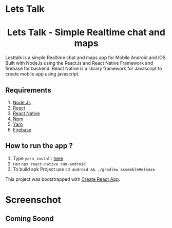 # Lets Talk

<h1 align="center">Lets Talk - Simple Realtime chat and maps</h1>



Lesttalk is a simple Realtime chat and maps app for Mobile Android and IOS. Built with NodeJs using the ReactJs and React Native Framework and firebase for backend.
React Native is a library framework for Javascript to create mobile app using javascript.

## Requirements
1. <a href="https://nodejs.org/en/download/">Node Js</a>
2. <a href="https://github.com/facebook/react">React</a>
2. <a href="https://facebook.github.io/react-native/">React Native</a>
3. <a href="https://www.npmjs.com/">Npm</a>
3. <a href="https://yarnpkg.com/">Yarn</a>
3. <a href="https://firebase.google.com/">Firebase</a>


## How to run the app ?
1. Type `yarn install` [here](#requirements)
3. run `npx react-native run-android`
4. To build apk Project use `cd android && ./gradlew assembleRelease `


This project was bootstrapped with [Create React App](https://github.com/facebook/create-react-app).

# Screenschot

## Coming Soond
<!-- <p float="left">
  <img src="./mobile1.png" width="20%" style="margin-bottom:auto" />
  <img src="./mobile2.png" width="20%" style="margin-bottom:auto"  />
  <img src="./mobile3.png" width="20%" style="margin-bottom:auto"  />
  <img src="./mobile4.png" width="20%" style="margin-bottom:auto"  />
</p>
<img src="./gif.png" width="40%" /> -->


